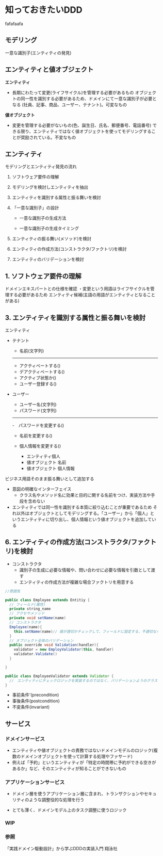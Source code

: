 # 知っておきたいDDD


fafafaafa

## モデリング

一意な識別子(エンティティの発見)

## エンティティと値オブジェクト

**エンティティ**

- 長期にわたって変更(ライフサイクル)を管理する必要があるもの
オブジェクトの同一性を識別する必要があるため、ドメインにて一意な識別子が必要となる (社員、記事、商品、ユーザー、テナント)。可変なもの

**値オブジェクト**

- 変更を管理する必要がないもの(色、誕生日、氏名、郵便番号、電話番号)
できる限り、エンティティではなく値オブジェクトを使ってモデリングすることが奨励されている。不変なもの

## エンティティ

 モデリングとエンティティ発見の流れ

1. ソフトウェア要件の理解

2. モデリングを検討しエンティティを抽出

3. エンティティを識別する属性と振る舞いを検討

4. 「一意な識別子」の設計

    - 一意な識別子の生成方法

    - 一意な識別子の生成タイミング

5. エンティティの振る舞い(メソッド)を検討

6. エンティティの作成方法(コンストラクタ/ファクトリ)を検討

7. エンティティのバリデーションを検討

## 1. ソフトウェア要件の理解

ドメインエキスパートとの仕様を確認
・変更という用語はライフサイクルを管理する必要があるため
エンティティ候補(主語の用語がエンティティとなることがある)

## 3. エンティティを識別する属性と振る舞いを検討

エンティティ

- テナント
  - 名前(文字列)
  ---
  - アクティベートする()
  - デアクティベートする()
  - アクティブ状態か()
  - ユーザー登録する()

- ユーザー
  - ユーザー名(文字列)
  - パスワード(文字列)
  ---
  -　パスワードを変更する()
  - 名前を変更する()
  - 個人情報を変更する()

    - エンティティ個人
    - 値オブジェクト 名前
    - 値オブジェクト 個人情報

ビジネス用語そのまま振る舞いとして追加する

- 意図の明確なインターフェイス
  - クラス名やメソッド名に効果と目的に関する名前をつけ、実装方法や手段を含めない
- エンティティでは同一性を識別する本質に絞り込むことが重要であるため
それ以外はオブジェクトとしてモデリングする。「ユーザー」から「個人」というエンティティに切り出し、個人情報という値オブジェクトを追加している

## 6. エンティティの作成方法(コンストラクタ/ファクトリ)を検討

- コンストラクタ
  - 識別子の生成に必要な情報や、問い合わせに必要な情報を引数として渡す
  - エンティティの作成方法が複雑な場合ファクトリを用意する

```java
//雰囲気

public class Employee extends Entitiy {
  // フィールド(属性)
  private string_name
  // アクセサメソッド
  private void setName(name)
  // コンストラクタ
  Employee(name){
    this.setName(name)// 値が適切かチェックして、フィールドに設定する、不適切なら例外が送信される
  }
  // オブジェクト全体のバリデーション
  public override void Validation(handler){
    validator = new EmployValidator(this, handler)
    validator.Validate()
  }

}

public class EmployeeValidator extends Validator {
  //　エンティティにチェックロジックを実装するのではなく、バリデーションようのクラスを用意する
}
```

- 事前条件'(precondition)
- 事後条件(postcondition)
- 不変条件(invariant)

## サービス

### ドメインサービス

- エンティティや値オブジェクトの責務ではないドメインモデルのロジック(複数のドメインオブジェクトを使って計算する処理やファサード)
- 例えば「予約」というエンティティが「特定の時間帯に予約ができる空きがあるか」など、そのエンティティが知ることができないもの

### アプリケーションサービス

- ドメイン層を使うアプリケーション層に含まれ、トランザクションやセキュリティのような調整役的な処理を行う

- とても薄く、ドメインモデル上のタスク調整に使うロジック

### WIP

### 参照

「実践ドメイン駆動設計」から学ぶDDDの実装入門 翔泳社
